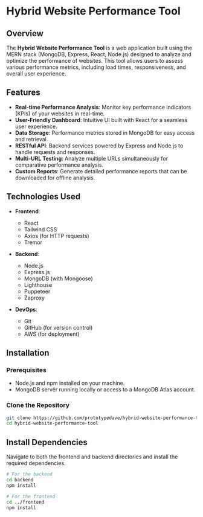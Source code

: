 # Hybrid Website Performance Tool

## Overview

The **Hybrid Website Performance Tool** is a web application built using the MERN stack (MongoDB, Express, React, Node.js) designed to analyze and optimize the performance of websites. This tool allows users to assess various performance metrics, including load times, responsiveness, and overall user experience.

## Features

- **Real-time Performance Analysis**: Monitor key performance indicators (KPIs) of your websites in real-time.
- **User-Friendly Dashboard**: Intuitive UI built with React for a seamless user experience.
- **Data Storage**: Performance metrics stored in MongoDB for easy access and retrieval.
- **RESTful API**: Backend services powered by Express and Node.js to handle requests and responses.
- **Multi-URL Testing**: Analyze multiple URLs simultaneously for comparative performance analysis.
- **Custom Reports**: Generate detailed performance reports that can be downloaded for offline analysis.

## Technologies Used

- **Frontend**: 
  - React
  - Tailwind CSS
  - Axios (for HTTP requests)
  - Tremor
  
- **Backend**: 
  - Node.js
  - Express.js
  - MongoDB (with Mongoose)
  - Lighthouse
  - Puppeteer
  - Zaproxy

- **DevOps**:
  - Git
  - GitHub (for version control)
  - AWS (for deployment)

## Installation

### Prerequisites

- Node.js and npm installed on your machine.
- MongoDB server running locally or access to a MongoDB Atlas account.

### Clone the Repository

```bash
git clone https://github.com/prototypedave/hybrid-website-performance-tool.git
cd hybrid-website-performance-tool
```

## Install Dependencies

Navigate to both the frontend and backend directories and install the required dependencies.

```bash
# For the backend
cd backend
npm install

# For the frontend
cd ../frontend
npm install
```